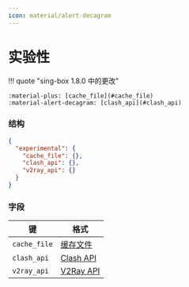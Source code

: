 ```yaml
---
icon: material/alert-decagram
---
```


# 实验性

!!! quote "sing-box 1.8.0 中的更改"

    :material-plus: [cache_file](#cache_file)  
    :material-alert-decagram: [clash_api](#clash_api)

### 结构

```json
{
  "experimental": {
    "cache_file": {},
    "clash_api": {},
    "v2ray_api": {}
  }
}
```

### 字段

| 键            | 格式                       |
|--------------|--------------------------|
| `cache_file` | [缓存文件](./cache-file)     |
| `clash_api`  | [Clash API](./clash-api) |
| `v2ray_api`  | [V2Ray API](./v2ray-api) |